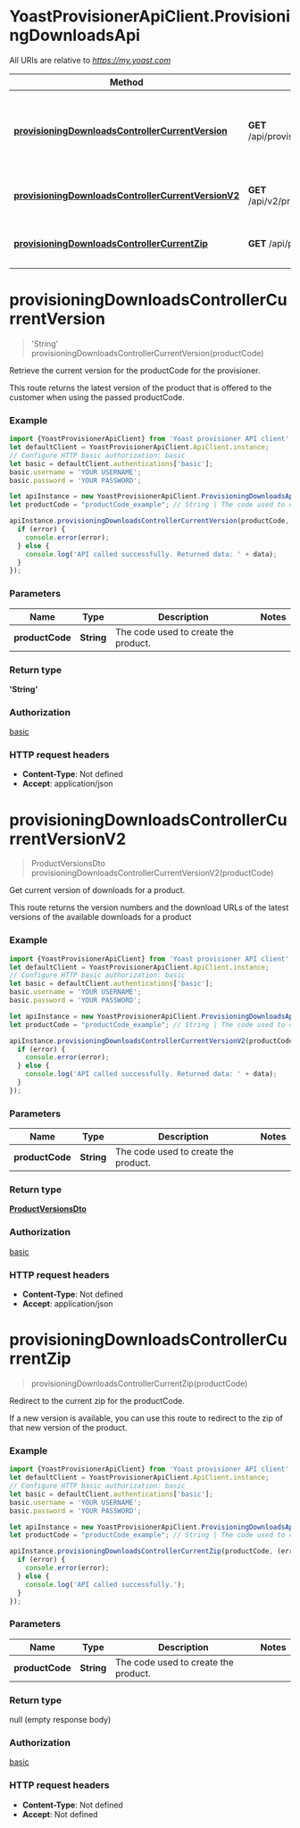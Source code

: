 # YoastProvisionerApiClient.ProvisioningDownloadsApi

All URIs are relative to *https://my.yoast.com*

Method | HTTP request | Description
------------- | ------------- | -------------
[**provisioningDownloadsControllerCurrentVersion**](ProvisioningDownloadsApi.md#provisioningDownloadsControllerCurrentVersion) | **GET** /api/provisioning/downloads/currentVersion | Retrieve the current version for the productCode for the provisioner.
[**provisioningDownloadsControllerCurrentVersionV2**](ProvisioningDownloadsApi.md#provisioningDownloadsControllerCurrentVersionV2) | **GET** /api/v2/provisioning/downloads/currentVersion | Get current version of downloads for a product.
[**provisioningDownloadsControllerCurrentZip**](ProvisioningDownloadsApi.md#provisioningDownloadsControllerCurrentZip) | **GET** /api/provisioning/downloads/currentZip | Redirect to the current zip for the productCode.

<a name="provisioningDownloadsControllerCurrentVersion"></a>
# **provisioningDownloadsControllerCurrentVersion**
> &#x27;String&#x27; provisioningDownloadsControllerCurrentVersion(productCode)

Retrieve the current version for the productCode for the provisioner.

This route returns the latest version of the product that is offered to the customer when using the passed productCode.

### Example
```javascript
import {YoastProvisionerApiClient} from 'Yoast provisioner API client';
let defaultClient = YoastProvisionerApiClient.ApiClient.instance;
// Configure HTTP basic authorization: basic
let basic = defaultClient.authentications['basic'];
basic.username = 'YOUR USERNAME';
basic.password = 'YOUR PASSWORD';

let apiInstance = new YoastProvisionerApiClient.ProvisioningDownloadsApi();
let productCode = "productCode_example"; // String | The code used to create the product.

apiInstance.provisioningDownloadsControllerCurrentVersion(productCode, (error, data, response) => {
  if (error) {
    console.error(error);
  } else {
    console.log('API called successfully. Returned data: ' + data);
  }
});
```

### Parameters

Name | Type | Description  | Notes
------------- | ------------- | ------------- | -------------
 **productCode** | **String**| The code used to create the product. | 

### Return type

**&#x27;String&#x27;**

### Authorization

[basic](../README.md#basic)

### HTTP request headers

 - **Content-Type**: Not defined
 - **Accept**: application/json

<a name="provisioningDownloadsControllerCurrentVersionV2"></a>
# **provisioningDownloadsControllerCurrentVersionV2**
> ProductVersionsDto provisioningDownloadsControllerCurrentVersionV2(productCode)

Get current version of downloads for a product.

This route returns the version numbers and the download URLs of the latest versions of the available downloads for a product

### Example
```javascript
import {YoastProvisionerApiClient} from 'Yoast provisioner API client';
let defaultClient = YoastProvisionerApiClient.ApiClient.instance;
// Configure HTTP basic authorization: basic
let basic = defaultClient.authentications['basic'];
basic.username = 'YOUR USERNAME';
basic.password = 'YOUR PASSWORD';

let apiInstance = new YoastProvisionerApiClient.ProvisioningDownloadsApi();
let productCode = "productCode_example"; // String | The code used to create the product.

apiInstance.provisioningDownloadsControllerCurrentVersionV2(productCode, (error, data, response) => {
  if (error) {
    console.error(error);
  } else {
    console.log('API called successfully. Returned data: ' + data);
  }
});
```

### Parameters

Name | Type | Description  | Notes
------------- | ------------- | ------------- | -------------
 **productCode** | **String**| The code used to create the product. | 

### Return type

[**ProductVersionsDto**](ProductVersionsDto.md)

### Authorization

[basic](../README.md#basic)

### HTTP request headers

 - **Content-Type**: Not defined
 - **Accept**: application/json

<a name="provisioningDownloadsControllerCurrentZip"></a>
# **provisioningDownloadsControllerCurrentZip**
> provisioningDownloadsControllerCurrentZip(productCode)

Redirect to the current zip for the productCode.

If a new version is available, you can use this route to redirect to the zip of that new version of the product.

### Example
```javascript
import {YoastProvisionerApiClient} from 'Yoast provisioner API client';
let defaultClient = YoastProvisionerApiClient.ApiClient.instance;
// Configure HTTP basic authorization: basic
let basic = defaultClient.authentications['basic'];
basic.username = 'YOUR USERNAME';
basic.password = 'YOUR PASSWORD';

let apiInstance = new YoastProvisionerApiClient.ProvisioningDownloadsApi();
let productCode = "productCode_example"; // String | The code used to create the product.

apiInstance.provisioningDownloadsControllerCurrentZip(productCode, (error, data, response) => {
  if (error) {
    console.error(error);
  } else {
    console.log('API called successfully.');
  }
});
```

### Parameters

Name | Type | Description  | Notes
------------- | ------------- | ------------- | -------------
 **productCode** | **String**| The code used to create the product. | 

### Return type

null (empty response body)

### Authorization

[basic](../README.md#basic)

### HTTP request headers

 - **Content-Type**: Not defined
 - **Accept**: Not defined

